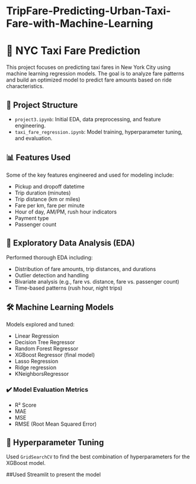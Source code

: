 # TripFare-Predicting-Urban-Taxi-Fare-with-Machine-Learning
# 🚕 NYC Taxi Fare Prediction

This project focuses on predicting taxi fares in New York City using machine learning regression models. The goal is to analyze fare patterns and build an optimized model to predict fare amounts based on ride characteristics.

## 📂 Project Structure

- `project3.ipynb`: Initial EDA, data preprocessing, and feature engineering.
- `taxi_fare_regression.ipynb`: Model training, hyperparameter tuning, and evaluation.

## 📊 Features Used

Some of the key features engineered and used for modeling include:

- Pickup and dropoff datetime
- Trip duration (minutes)
- Trip distance (km or miles)
- Fare per km, fare per minute
- Hour of day, AM/PM, rush hour indicators
- Payment type
- Passenger count

## 🧪 Exploratory Data Analysis (EDA)

Performed thorough EDA including:

- Distribution of fare amounts, trip distances, and durations
- Outlier detection and handling
- Bivariate analysis (e.g., fare vs. distance, fare vs. passenger count)
- Time-based patterns (rush hour, night trips)

## 🛠️ Machine Learning Models

Models explored and tuned:

- Linear Regression
- Decision Tree Regressor
- Random Forest Regressor
- XGBoost Regressor (final model)
- Lasso Regression
- Ridge regression
- KNeighborsRegressor

### ✔️ Model Evaluation Metrics

- R² Score
- MAE
- MSE
- RMSE (Root Mean Squared Error)

## 🔧 Hyperparameter Tuning

Used `GridSearchCV` to find the best combination of hyperparameters for the XGBoost model.

##Used Streamlit to present the model
